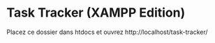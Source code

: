 # Task Tracker (XAMPP Edition)

Placez ce dossier dans htdocs et ouvrez http://localhost/task-tracker/
